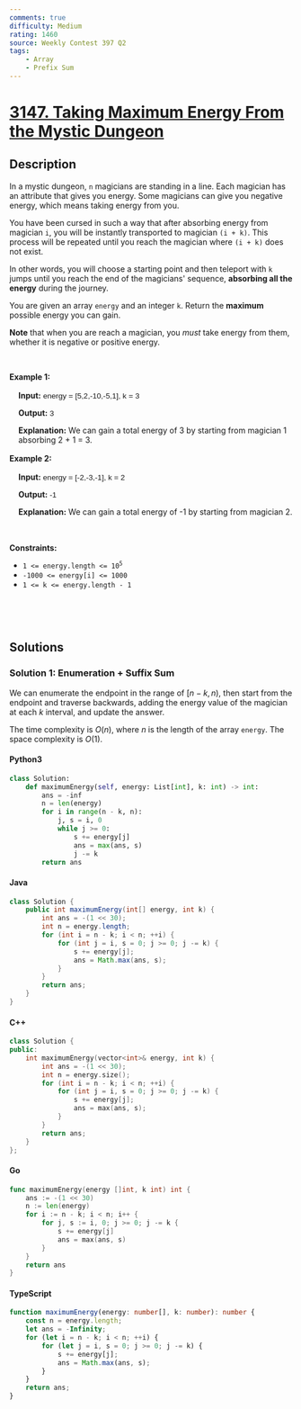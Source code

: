 ```yaml
---
comments: true
difficulty: Medium
rating: 1460
source: Weekly Contest 397 Q2
tags:
    - Array
    - Prefix Sum
---
```


<!-- problem:start -->

# [3147. Taking Maximum Energy From the Mystic Dungeon](https://leetcode.com/problems/taking-maximum-energy-from-the-mystic-dungeon)

## Description

<!-- description:start -->

<p>In a mystic dungeon, <code>n</code> magicians are standing in a line. Each magician has an attribute that gives you energy. Some magicians can give you negative energy, which means taking energy from you.</p>

<p>You have been cursed in such a way that after absorbing energy from magician <code>i</code>, you will be instantly transported to magician <code>(i + k)</code>. This process will be repeated until you reach the magician where <code>(i + k)</code> does not exist.</p>

<p>In other words, you will choose a starting point and then teleport with <code>k</code> jumps until you reach the end of the magicians&#39; sequence, <strong>absorbing all the energy</strong> during the journey.</p>

<p>You are given an array <code>energy</code> and an integer <code>k</code>. Return the <strong>maximum</strong> possible energy you can gain.</p>

<p><strong>Note</strong> that when you are reach a magician, you <em>must</em> take energy from them, whether it is negative or positive energy.</p>

<p>&nbsp;</p>
<p><strong class="example">Example 1:</strong></p>

<div class="example-block" style="
    border-color: var(--border-tertiary);
    border-left-width: 2px;
    color: var(--text-secondary);
    font-size: .875rem;
    margin-bottom: 1rem;
    margin-top: 1rem;
    overflow: visible;
    padding-left: 1rem;
">
<p><strong>Input:</strong> <span class="example-io" style="
    font-family: Menlo,sans-serif;
    font-size: 0.85rem;
"> energy = [5,2,-10,-5,1], k = 3</span></p>

<p><strong>Output:</strong><span class="example-io" style="
    font-family: Menlo,sans-serif;
    font-size: 0.85rem;
"> 3</span></p>

<p><strong>Explanation:</strong> We can gain a total energy of 3 by starting from magician 1 absorbing 2 + 1 = 3.</p>
</div>

<p><strong class="example">Example 2:</strong></p>

<div class="example-block" style="
    border-color: var(--border-tertiary);
    border-left-width: 2px;
    color: var(--text-secondary);
    font-size: .875rem;
    margin-bottom: 1rem;
    margin-top: 1rem;
    overflow: visible;
    padding-left: 1rem;
">
<p><strong>Input:</strong><span class="example-io" style="
    font-family: Menlo,sans-serif;
    font-size: 0.85rem;
"> energy = [-2,-3,-1], k = 2</span></p>

<p><strong>Output:</strong><span class="example-io" style="
    font-family: Menlo,sans-serif;
    font-size: 0.85rem;
"> -1</span></p>

<p><strong>Explanation:</strong> We can gain a total energy of -1 by starting from magician 2.</p>
</div>

<p>&nbsp;</p>
<p><strong>Constraints:</strong></p>

<ul>
	<li><code>1 &lt;= energy.length &lt;= 10<sup>5</sup></code></li>
	<li><code>-1000 &lt;= energy[i] &lt;= 1000</code></li>
	<li><code>1 &lt;= k &lt;= energy.length - 1</code></li>
</ul>

<p>&nbsp;</p>
​​​​​​

<!-- description:end -->

## Solutions

<!-- solution:start -->

### Solution 1: Enumeration + Suffix Sum

We can enumerate the endpoint in the range of $[n - k, n)$, then start from the endpoint and traverse backwards, adding the energy value of the magician at each $k$ interval, and update the answer.

The time complexity is $O(n)$, where $n$ is the length of the array `energy`. The space complexity is $O(1)$.

<!-- tabs:start -->

#### Python3

```python
class Solution:
    def maximumEnergy(self, energy: List[int], k: int) -> int:
        ans = -inf
        n = len(energy)
        for i in range(n - k, n):
            j, s = i, 0
            while j >= 0:
                s += energy[j]
                ans = max(ans, s)
                j -= k
        return ans
```

#### Java

```java
class Solution {
    public int maximumEnergy(int[] energy, int k) {
        int ans = -(1 << 30);
        int n = energy.length;
        for (int i = n - k; i < n; ++i) {
            for (int j = i, s = 0; j >= 0; j -= k) {
                s += energy[j];
                ans = Math.max(ans, s);
            }
        }
        return ans;
    }
}
```

#### C++

```cpp
class Solution {
public:
    int maximumEnergy(vector<int>& energy, int k) {
        int ans = -(1 << 30);
        int n = energy.size();
        for (int i = n - k; i < n; ++i) {
            for (int j = i, s = 0; j >= 0; j -= k) {
                s += energy[j];
                ans = max(ans, s);
            }
        }
        return ans;
    }
};
```

#### Go

```go
func maximumEnergy(energy []int, k int) int {
	ans := -(1 << 30)
	n := len(energy)
	for i := n - k; i < n; i++ {
		for j, s := i, 0; j >= 0; j -= k {
			s += energy[j]
			ans = max(ans, s)
		}
	}
	return ans
}
```

#### TypeScript

```ts
function maximumEnergy(energy: number[], k: number): number {
    const n = energy.length;
    let ans = -Infinity;
    for (let i = n - k; i < n; ++i) {
        for (let j = i, s = 0; j >= 0; j -= k) {
            s += energy[j];
            ans = Math.max(ans, s);
        }
    }
    return ans;
}
```

<!-- tabs:end -->

<!-- solution:end -->

<!-- problem:end -->
